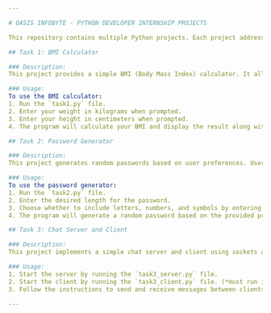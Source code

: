 ```yaml
---

# OASIS INFOBYTE - PYTHON DEVELOPER INTERNSHIP PROJECTS

This repository contains multiple Python projects. Each project addresses different tasks and demonstrates various programming concepts.

## Task 1: BMI Calculator

### Description:
This project provides a simple BMI (Body Mass Index) calculator. It allows users to input their weight and height and then calculates their BMI. It also classifies the calculated BMI into different categories such as "Underweight," "Normal weight," "Overweight," or "Obese."

### Usage:
To use the BMI calculator:
1. Run the `task1.py` file.
2. Enter your weight in kilograms when prompted.
3. Enter your height in centimeters when prompted.
4. The program will calculate your BMI and display the result along with your BMI category.

## Task 2: Password Generator

### Description:
This project generates random passwords based on user preferences. Users can specify the length of the password and choose whether to include letters, numbers, and symbols in the generated password.

### Usage:
To use the password generator:
1. Run the `task2.py` file.
2. Enter the desired length for the password.
3. Choose whether to include letters, numbers, and symbols by entering 'y' for yes or 'n' for no when prompted.
4. The program will generate a random password based on the provided preferences and display it.

## Task 3: Chat Server and Client

### Description:
This project implements a simple chat server and client using sockets and threading in Python. The server allows multiple clients to connect simultaneously and communicate with each other. 

### Usage:
1. Start the server by running the `task3_server.py` file.
2. Start the client by running the `task3_client.py` file. (*must run in an separate python environment*)
3. Follow the instructions to send and receive messages between clients.

---
```

